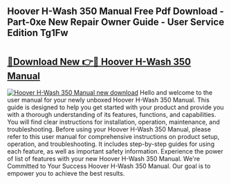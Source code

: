 ## Hoover H-Wash 350 Manual Free Pdf Download - Part-0xe New Repair Owner Guide - User Service Edition Tg1Fw

# <h2><a href="http://cf17367.oget.top/?id=Hoover+H-Wash+350+Manual">🔗Download New 👉🔴 Hoover H-Wash 350 Manual</a></h2>

[![Hoover H-Wash 350 Manual new download](https://i.imgur.com/5g1atiW.png)](http://cf17367.oget.top/?id=Hoover+H-Wash+350+Manual)
Hello and welcome to the user manual for your newly unboxed Hoover H-Wash 350 Manual. This guide is designed to help you get started with your product and provide you with a thorough understanding of its features, functions, and capabilities. You will find clear instructions for installation, operation, maintenance, and troubleshooting. Before using your Hoover H-Wash 350 Manual, please refer to this user manual for comprehensive instructions on product setup, operation, and troubleshooting. It includes step-by-step guides for using each feature, as well as important safety information. Experience the power of list of features with your new Hoover H-Wash 350 Manual. We're Committed to Your Success Hoover H-Wash 350 Manual. Our goal is to empower you to achieve the best results.

